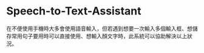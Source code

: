 # Speech-to-Text-Assistant
在不便使用手機時大多會使用語音輸入，但若遇到想要一次輸入多個輸入框、想儲存常用句子要用時可以直接使用、想輸入顏文字時，此系統可以協助解決以上狀況。 
